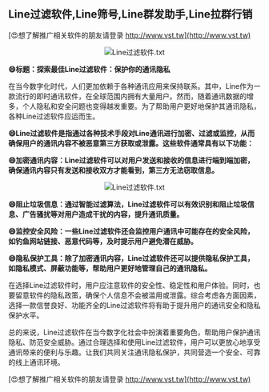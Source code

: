 ## **Line过滤软件,Line筛号,Line群发助手,Line拉群行销**

[😍想了解推广相关软件的朋友请登录 http://www.vst.tw](http://www.vst.tw)

 <center><img src="https://vst.tw/MP4/tuiguang/png/4.png" alt="Line过滤软件.txt"></center>

**😄标题：探索最佳Line过滤软件：保护你的通讯隐私**

在当今数字化时代，人们更加依赖于各种通讯应用来保持联系。其中，Line作为一款流行的即时通讯软件，在全球范围内拥有大量用户。然而，随着通讯数据的增多，个人隐私和安全问题也变得越发重要。为了帮助用户更好地保护其通讯隐私，各种Line过滤软件应运而生。

**😄Line过滤软件是指通过各种技术手段对Line通讯进行加密、过滤或监控，从而确保用户的通讯内容不被恶意第三方获取或泄露。这些软件通常具有以下功能：**

**😄加密通讯内容：Line过滤软件可以对用户发送和接收的信息进行端到端加密，确保通讯内容只有发送和接收双方才能看到，第三方无法窃取信息。**

 <center><img src="https://vst.tw/MP4/tuiguang/png/1.png" alt="Line过滤软件.txt"></center>

**😄阻止垃圾信息：通过智能过滤算法，Line过滤软件可以有效识别和阻止垃圾信息、广告骚扰等对用户造成干扰的内容，提升通讯质量。**

**😄监控安全风险：一些Line过滤软件还会监控用户通讯中可能存在的安全风险，如钓鱼网站链接、恶意代码等，及时提示用户避免潜在威胁。**

**😄隐私保护工具：除了加密通讯内容，Line过滤软件还可以提供隐私保护工具，如隐私模式、屏蔽功能等，帮助用户更好地管理自己的通讯隐私。**

在选择Line过滤软件时，用户应注意软件的安全性、稳定性和用户体验。同时，也要留意软件的隐私政策，确保个人信息不会被滥用或泄露。综合考虑各方面因素，选择一款信誉良好、功能齐全的Line过滤软件将有助于提升用户的通讯安全和隐私保护水平。

总的来说，Line过滤软件在当今数字化社会中扮演着重要角色，帮助用户保护通讯隐私、防范安全威胁。通过合理选择和使用Line过滤软件，用户可以更放心地享受通讯带来的便利与乐趣。让我们共同关注通讯隐私保护，共同营造一个安全、可靠的线上通讯环境。

[😍想了解推广相关软件的朋友请登录 http://www.vst.tw](http://www.vst.tw)



